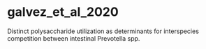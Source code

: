 # galvez_et_al_2020
Distinct polysaccharide utilization as determinants for interspecies competition between intestinal Prevotella spp.

